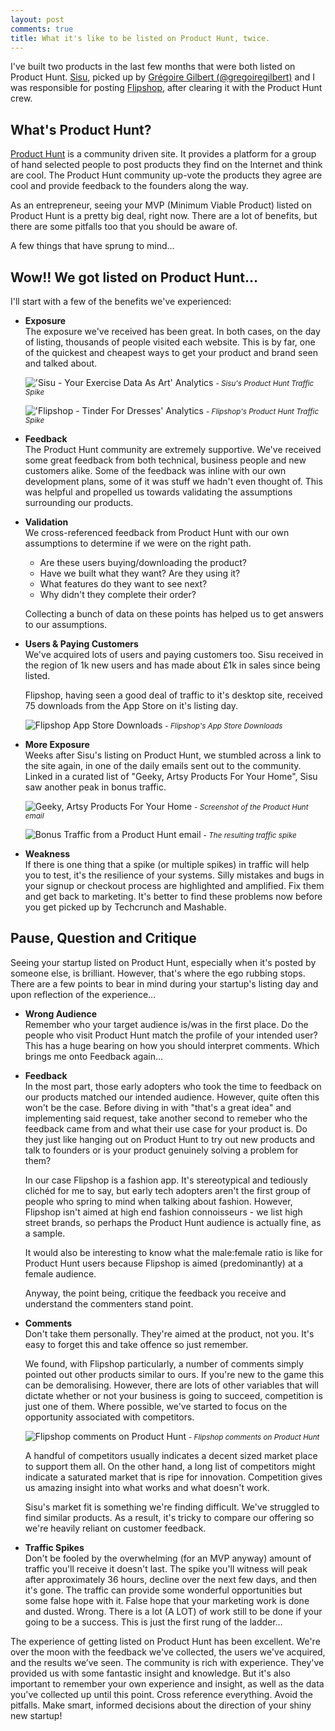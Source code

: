 ```yaml
---
layout: post
comments: true
title: What it's like to be listed on Product Hunt, twice.
---
```


I've built two products in the last few months that were both listed on Product Hunt. [Sisu](http://madewithsisu.com/?utm_source=peteroome&utm_medium=blog-post&utm_campaign=petes-blog), picked up by [Grégoire Gilbert (@gregoiregilbert)](http://twitter.com/gregoiregilbert) and I was responsible for posting [Flipshop](http://flipshop.io/?utm_source=peteroome&utm_medium=blog-post&utm_campaign=petes-blog), after clearing it with the Product Hunt crew.

## What's Product Hunt?
[Product Hunt](http://producthunt.com) is a community driven site. It provides a platform for a group of hand selected people to post products they find on the Internet and think are cool. The Product Hunt community up-vote the products they agree are cool and provide feedback to the founders along the way.

As an entrepreneur, seeing your MVP (Minimum Viable Product) listed on Product Hunt is a pretty big deal, right now. There are a lot of benefits, but there are some pitfalls too that you should be aware of.

A few things that have sprung to mind…

## Wow!! We got listed on Product Hunt…
I'll start with a few of the benefits we've experienced:

* **Exposure**  
The exposure we've received has been great. In both cases, on the day of listing, thousands of people visited each website. This is by far, one of the quickest and cheapest ways to get your product and brand seen and talked about.

  !['Sisu - Your Exercise Data As Art' Analytics](/images/product-hunt/sisu-product-hunt-traffic.png)
  <small>- <i>Sisu's Product Hunt Traffic Spike</i></small>

  !['Flipshop - Tinder For Dresses' Analytics](/images/product-hunt/flipshops-product-hunt-traffic.png)
  <small>- <i>Flipshop's Product Hunt Traffic Spike</i></small>

* **Feedback**  
The Product Hunt community are extremely supportive. We've received some great feedback from both technical, business people and new customers alike. Some of the feedback was inline with our own development plans, some of it was stuff we hadn't even thought of. This was helpful and propelled us towards validating the assumptions surrounding our products.

* **Validation**  
We cross-referenced feedback from Product Hunt with our own assumptions to determine if we were on the right path.
  * Are these users buying/downloading the product?
  * Have we built what they want? Are they using it?
  * What features do they want to see next?
  * Why didn't they complete their order?  

  Collecting a bunch of data on these points has helped us to get answers to our assumptions.

* **Users & Paying Customers**  
We've acquired lots of users and paying customers too. Sisu received in the region of 1k new users and has made about £1k in sales since being listed.

  Flipshop, having seen a good deal of traffic to it's desktop site, received 75 downloads from the App Store on it's listing day.

  ![Flipshop App Store Downloads](/images/product-hunt/flipshop-app-store-downloads.png)
  <small>- <i>Flipshop's App Store Downloads</i></small>

* **More Exposure**  
Weeks after Sisu's listing on Product Hunt, we stumbled across a link to the site again, in one of the daily emails sent out to the community. Linked in a curated list of "Geeky, Artsy Products For Your Home", Sisu saw another peak in bonus traffic.

  ![Geeky, Artsy Products For Your Home](/images/product-hunt/sisu-on-product-hunt-email.png)
  <small>- <i>Screenshot of the Product Hunt email</i></small>

  ![Bonus Traffic from a Product Hunt email](/images/product-hunt/sisu-product-hunt-bonus-traffic.png)
  <small>- <i>The resulting traffic spike</i></small>

* **Weakness**  
If there is one thing that a spike (or multiple spikes) in traffic will help you to test, it's the resilience of your systems. Silly mistakes and bugs in your signup or checkout process are highlighted and amplified. Fix them and get back to marketing. It's better to find these problems now before you get picked up by Techcrunch and Mashable.

## Pause, Question and Critique
Seeing your startup listed on Product Hunt, especially when it's posted by someone else, is brilliant. However, that's where the ego rubbing stops. There are a few points to bear in mind during your startup's listing day and upon reflection of the experience…

* **Wrong Audience**  
Remember who your target audience is/was in the first place. Do the people who visit Product Hunt match the profile of your intended user? This has a huge bearing on how you should interpret comments. Which brings me onto Feedback again…

* **Feedback**  
In the most part, those early adopters who took the time to feedback on our products matched our intended audience. However, quite often this won't be the case. Before diving in with "that's a great idea" and implementing said request, take another second to remeber who the feedback came from and what their use case for your product is. Do they just like hanging out on Product Hunt to try out new products and talk to founders or is your product genuinely solving a problem for them?

  In our case Flipshop is a fashion app. It's stereotypical and tediously clichéd for me to say, but early tech adopters aren't the first group of people who spring to mind when talking about fashion. However, Flipshop isn't aimed at high end fashion connoisseurs - we list high street brands, so perhaps the Product Hunt audience is actually fine, as a sample.  

  It would also be interesting to know what the male:female ratio is like for Product Hunt users because Flipshop is aimed (predominantly) at a female audience.  

  Anyway, the point being, critique the feedback you receive and understand the commenters stand point.

* **Comments**  
Don't take them personally. They're aimed at the product, not you. It's easy to forget this and take offence so just remember.

  We found, with Flipshop particularly, a number of comments simply pointed out other products similar to ours. If you're new to the game this can be demoralising. However, there are lots of other variables that will dictate whether or not your business is going to succeed, competition is just one of them. Where possible, we've started to focus on the opportunity associated with competitors. 

  ![Flipshop comments on Product Hunt](/images/product-hunt/flipshop-product-hunt-comments.png)
  <small>- <i>Flipshop comments on Product Hunt</i></small>

  A handful of competitors usually indicates a decent sized market place to support them all. On the other hand, a long list of competitors might indicate a saturated market that is ripe for innovation. Competition gives us amazing insight into what works and what doesn't work.

  Sisu's market fit is something we're finding difficult. We've struggled to find similar products. As a result, it's tricky to compare our offering so we're heavily reliant on customer feedback.

* **Traffic Spikes**  
Don't be fooled by the overwhelming (for an MVP anyway) amount of traffic you'll receive it doesn't last. The spike you'll witness will peak after approximately 36 hours, decline over the next few days, and then it's gone. The traffic can provide some wonderful opportunities but some false hope with it. False hope that your marketing work is done and dusted. Wrong. There is a lot (A LOT) of work still to be done if your going to be a success. This is just the first rung of the ladder…

The experience of getting listed on Product Hunt has been excellent. We're over the moon with the feedback we've collected, the users we've acquired, and the results we’ve seen. The community is rich with experience. They've provided us with some fantastic insight and knowledge. But it's also important to remember your own experience and insight, as well as the data you've collected up until this point. Cross reference everything. Avoid the pitfalls. Make smart, informed decisions about the direction of your shiny new startup!